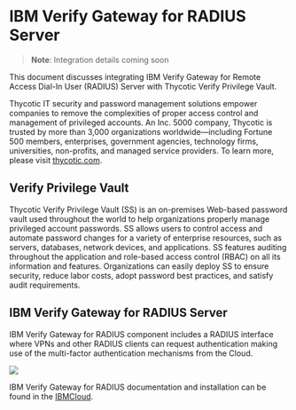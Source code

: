 [title]: # (IBM Verify Gateway for RADIUS Server)
[tags]: # (introduction)
[priority]: # (400)
# IBM Verify Gateway for RADIUS Server

>**Note**: Integration details coming soon

This document discusses integrating IBM Verify Gateway for Remote Access Dial-In User (RADIUS) Server with Thycotic Verify Privilege Vault.

Thycotic IT security and password management solutions empower companies to
remove the complexities of proper access control and management of privileged
accounts. An Inc. 5000 company, Thycotic is trusted by more than 3,000
organizations worldwide—including Fortune 500 members, enterprises, government
agencies, technology firms, universities, non-profits, and managed service
providers. To learn more, please visit [thycotic.com](http://www.thycotic.com/).

## Verify Privilege Vault

Thycotic Verify Privilege Vault (SS) is an on-premises Web-based password vault
used throughout the world to help organizations properly manage privileged
account passwords. SS allows users to control access and automate password
changes for a variety of enterprise resources, such as servers, databases,
network devices, and applications. SS features auditing throughout the
application and role-based access control (RBAC) on all its information and
features. Organizations can easily deploy SS to ensure security, reduce labor
costs, adopt password best practices, and satisfy audit requirements.

## IBM Verify Gateway for RADIUS Server

IBM Verify Gateway for RADIUS component includes a RADIUS interface where VPNs and other RADIUS clients can request authentication making use of the multi-factor authentication mechanisms from the Cloud.

   ![](media/ef242b22121e6892f7bdd05f1076810d.png)

IBM Verify Gateway for RADIUS documentation and installation can be found in the
[IBMCloud](https://exchange.xforce.ibmcloud.com/hub/extension/cb468c6c4539fad9c64eff7a1b107e86).
